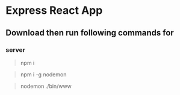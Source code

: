 # Express React App

## Download then run following commands for

### server

> npm i

> npm i -g nodemon

> nodemon ./bin/www
